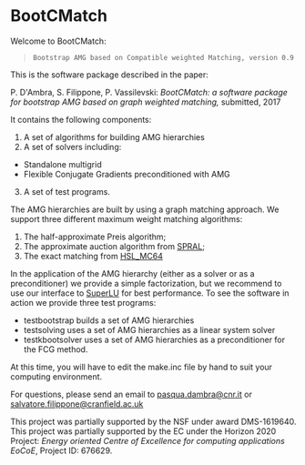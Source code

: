 # BootCMatch
Welcome to BootCMatch:
>     Bootstrap AMG based on Compatible weighted Matching, version 0.9
This is the software package described in the paper:

P. D'Ambra, S. Filippone, P. Vassilevski: *BootCMatch: a software package for bootstrap AMG based on graph weighted matching,*
submitted, 2017

It contains the following components: 
1. A set of algorithms for building AMG hierarchies
2. A set of solvers including: 
  * Standalone multigrid
  * Flexible Conjugate Gradients preconditioned with AMG
3. A set of test programs.

The AMG hierarchies are built by using a graph matching approach. We support three different maximum weight matching algorithms:
1. The half-approximate Preis algorithm;
2. The approximate auction algorithm from [SPRAL](http://www.numerical.rl.ac.uk/spral/);
3. The exact matching from [HSL_MC64](http://www.hsl.rl.ac.uk/catalogue/hsl_mc64.html)

In the application of the AMG hierarchy (either as a solver or as a preconditioner) we provide a simple factorization, but we recommend to use our interface to [SuperLU](http://crd-legacy.lbl.gov/~xiaoye/SuperLU/) for best performance.
To see the software in action we provide three test programs:
* testbootstrap     builds a set of AMG hierarchies
* testsolving       uses a set of AMG hierarchies as a linear system solver
* testkbootsolver   uses a set of AMG hierarchies as a preconditioner for the FCG method. 

At this time, you will have to edit the make.inc file by hand to suit your computing environment. 

For questions, please send an email to pasqua.dambra@cnr.it or salvatore.filippone@cranfield.ac.uk 

This project was partially supported by the NSF under award DMS-1619640.
This project was partially supported  by the EC under the Horizon 2020 Project: *Energy oriented Centre of Excellence for computing applications EoCoE*, Project ID: 676629.
